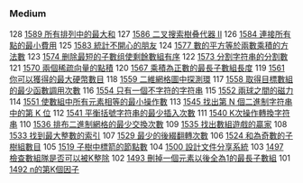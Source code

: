 ### Medium

128 [1589 所有排列中的最大和](./Medium/1589.md) 
127 [1586 二叉搜索樹叠代器 II](./Medium/1586.md) 
126 [1584 連接所有點的最小費用](./Medium/1584.md) 
125 [1583 統計不開心的朋友](./Medium/1583.md) 
124 [1577 數的平方等於兩數乘積的方法數](./Medium/1577.md) 
123 [1574 删除最短的子數组使剩餘數組有序](./Medium/1574.md) 
122 [1573 分割字符串的分割數](./Medium/1573.md) 
121 [1570 兩個稀疏向量的點積](./Medium/1570.md) 
120 [1567 乘積為正數的最長子數組長度](./Medium/1567.md) 
119 [1561 你可以獲得的最大硬幣數目](./Medium/1561.md) 
118 [1559 二維網格圖中探測環](./Medium/1559.md) 
117 [1558 取得目標數組的最少函數調用次數](./Medium/1558.md) 
116 [1554 只有一個不字符的字符串](./Medium/1552.md) 
115 [1552 兩球之間的磁力](./Medium/1552.md) 
114 [1551 使數組中所有元素相等的最小操作數](./Medium/1551.md) 
113 [1545 找出第 N 個二進制字符串中的第 K 位](./Medium/1545.md) 
112 [1541 平衡括號字符串的最少插入次數](./Medium/1541.md) 
111 [1540 K次操作轉換字符串](./Medium/1540.md) 
110 [1536 排布二進制網格的最少交換次數](./Medium/1536.md) 
109 [1535 找出數組遊戲的贏家](./Medium/1535.md) 
108 [1533 找到最大整數的索引](./Medium/1533.md) 
107 [1529 最少的後綴翻轉次數](./Medium/1529.md) 
106 [1524 和為奇數的子樹組數目](./Medium/1524.md) 
105 [1519 子樹中標箭的節點數](./Medium/1519.md) 
104 [1500 設計文件分享系統](./Medium/1500.md) 
103 [1497 檢查數組隊是否可以被K整除](./Medium/1497.md) 
102 [1493 刪掉一個元素以後全為1的最長子數組](./Medium/1492.md) 
101 [1492 n的第K個因子](./Medium/1492.md) 